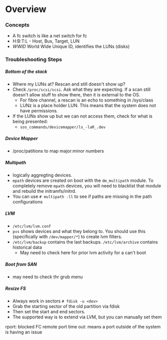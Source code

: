 # Overview

### Concepts
* A fc switch is like a net switch for fc
* H:B:T:L - Host, Bus, Target, LUN
* _WWID_ World Wide Unique ID, identifies the LUNs (disks)
 

### Troubleshooting Steps

##### Bottom of the stack
* Where my LUNs at? Rescan and still doesn't show up?
* Check `/proc/scsi/scsi`. Ask what they are expecting. If a scan still doesn't allow stuff to show there, then it is external to the OS. 
  * For fibre channel, a rescan is an echo to something in /sys/class
  * LUNz is a place holder LUN. This means that the system does not have permissions. 
* If the LUNs show up but we can not access them, check for what is being presented: 
  * `sos_commands/devicemapper/ls_-laR_.dev`

##### Device Mapper
* /proc/patitions to map major:minor numbers 

##### Multipath
* logically aggregting devices. 
* `mpath` devices are created on boot with the `dm_multipath` module. To completely remove `mpath` devices, you will need to blacklist that module and rebuild the initramfs/initrd. 
* You can use `# multipath -ll` to see if paths are missing in the path configurations
 
##### LVM
* `/etc/lvm/lvm.conf`
* `pvs` shows devices and what they belong to. You should use this (specifically with `/dev/mapper/*`) to create lvm filters. 
* `/etc/lvm/backup` contains the last backups. `/etc/lvm/archive` contains historical data
  * May need to check here for prior lvm activity for a can't boot

##### Boot from SAN
* may need to check thr grub menu
 
##### Resize FS
* Always work in sectors `# fdisk -u <dev>`
* Grab the starting sector of the old partition via fdisk
* Then set the start and end sectors. 
* The supported way is to extend via LVM, but you can manually set them

rport: blocked FC remote port time out: means a port outside of the system is having an issue
